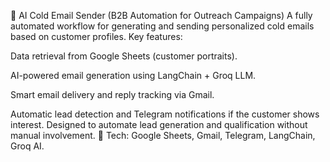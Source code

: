 📩 AI Cold Email Sender (B2B Automation for Outreach Campaigns)
A fully automated workflow for generating and sending personalized cold emails based on customer profiles. Key features:

Data retrieval from Google Sheets (customer portraits).

AI-powered email generation using LangChain + Groq LLM.

Smart email delivery and reply tracking via Gmail.

Automatic lead detection and Telegram notifications if the customer shows interest.
Designed to automate lead generation and qualification without manual involvement.
🔗 Tech: Google Sheets, Gmail, Telegram, LangChain, Groq AI.